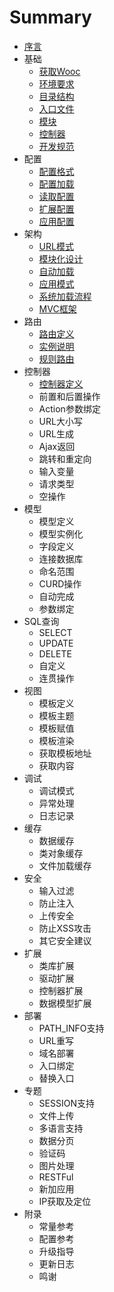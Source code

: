 # Summary

* [序言](序言.md)
* 基础
   * [获取Wooc](base/获取Wooc.md)
   * [环境要求](base/环境要求.md)
   * [目录结构](base/目录结构.md)
   * [入口文件](base/入口文件.md)
   * [模块](base/模块.md)
   * [控制器](base/控制器.md)
   * [开发规范](base/开发规范.md)
* 配置
   * [配置格式](config/配置格式.md)
   * [配置加载](config/配置加载.md)
   * [读取配置](config/读取配置.md)
   * [扩展配置](config/扩展配置.md)
   * [应用配置](config/应用配置.md)
* 架构
   * [URL模式](architecture/URL模式.md)
   * [模块化设计](architecture/模块化设计.md)
   * [自动加载](architecture/自动加载.md)
   * [应用模式](architecture/应用模式.md)
   * [系统加载流程](architecture/系统加载流程.md)
   * [MVC框架](architecture/MVC框架.md)
* 路由
   * [路由定义](route/路由定义.md)
   * [实例说明](route/实例说明.md)
   * [规则路由](route/规则路由.md)
* 控制器
   * [控制器定义](controller/控制器定义.md)
   * 前置和后置操作
   * Action参数绑定
   * URL大小写
   * URL生成
   * Ajax返回
   * 跳转和重定向
   * 输入变量
   * 请求类型
   * 空操作
* 模型
   * 模型定义
   * 模型实例化
   * 字段定义
   * 连接数据库
   * 命名范围
   * CURD操作
   * 自动完成
   * 参数绑定
* SQL查询
   * SELECT
   * UPDATE
   * DELETE
   * 自定义
   * 连贯操作
* 视图
   * 模板定义
   * 模板主题
   * 模板赋值
   * 模板渲染
   * 获取模板地址
   * 获取内容
* 调试
   * 调试模式
   * 异常处理
   * 日志记录
* 缓存
   * 数据缓存
   * 类对象缓存
   * 文件加载缓存
* 安全
   * 输入过滤
   * 防止注入
   * 上传安全
   * 防止XSS攻击
   * 其它安全建议
* 扩展
   * 类库扩展
   * 驱动扩展
   * 控制器扩展
   * 数据模型扩展
* 部署
   * PATH_INFO支持
   * URL重写
   * 域名部署
   * 入口绑定
   * 替换入口
* 专题
   * SESSION支持
   * 文件上传
   * 多语言支持
   * 数据分页
   * 验证码
   * 图片处理
   * RESTFul
   * 新加应用
   * IP获取及定位
* 附录
   * 常量参考
   * 配置参考
   * 升级指导
   * 更新日志
   * 鸣谢

